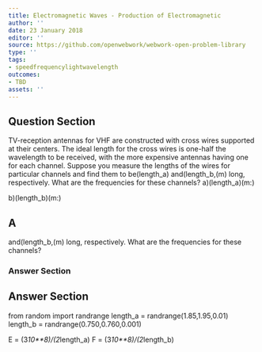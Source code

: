```yaml
---
title: Electromagnetic Waves - Production of Electromagnetic
author: ''
date: 23 January 2018
editor: ''
source: https://github.com/openwebwork/webwork-open-problem-library
type: ''
tags:
- speedfrequencylightwavelength
outcomes:
- TBD
assets: ''
---
```


## Question Section 

TV-reception antennas for VHF are constructed with cross wires supported at their centers. The ideal length for the cross wires is one-half the wavelength to be received, with the more expensive antennas having one for each channel. Suppose you measure the lengths of the wires for particular channels and find them to be(length_a) and(length_b,(m) long, respectively. What are the frequencies for these channels?
a)(length_a)(m:)
 
b)(length_b)(m:)

## A
and(length_b,(m) long, respectively. What are the frequencies for these channels?
### Answer Section


## Answer Section

from random import randrange
length_a = randrange(1.85,1.95,0.01)
length_b = randrange(0.750,0.760,0.001)

E = (3*10**8)/(2*length_a)
F = (3*10**8)/(2*length_b)